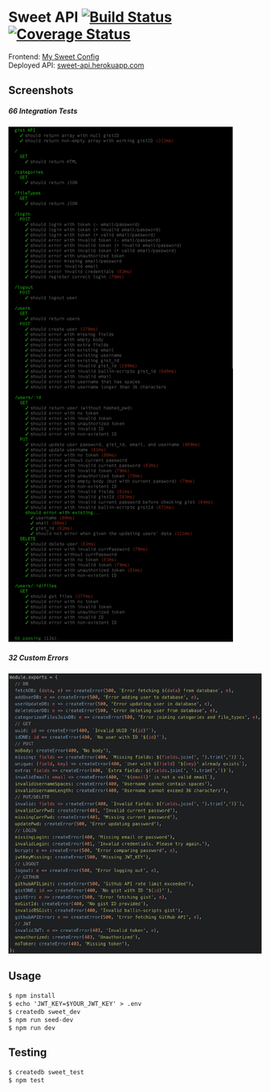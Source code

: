 # Sweet API [![Build Status](https://travis-ci.com/JBallin/sweet-api.svg?branch=master)](https://travis-ci.com/JBallin/sweet-api) [![Coverage Status](https://coveralls.io/repos/github/JBallin/sweet-api/badge.svg?branch=master)](https://coveralls.io/github/JBallin/sweet-api?branch=master)

Frontend: [My Sweet Config](https://github.com/JBallin/sweet-config)
<br>
Deployed API: [sweet-api.herokuapp.com][1]

## Screenshots

##### 66 Integration Tests
![tests](screenshots/tests.png?raw=true "tests")

##### 32 Custom Errors
![custom errors](screenshots/errors.png?raw=true "custom errors")

## Usage

```shell
$ npm install
$ echo 'JWT_KEY=$YOUR_JWT_KEY' > .env
$ createdb sweet_dev
$ npm run seed-dev
$ npm run dev
```

## Testing

```shell
$ createdb sweet_test
$ npm test
```

[1]: https://sweet-api.herokuapp.com
